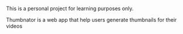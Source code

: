 This is a personal project for learning purposes only.

Thumbnator is a web app that help users generate thumbnails for their videos 
